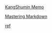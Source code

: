 [KangShumin Memo](https://kangshumin.github.io/bj/)

[Mastering Markdown](https://guides.github.com/features/mastering-markdown/)

[ref](https://github.com/android-x86/android-x86.github.io)
